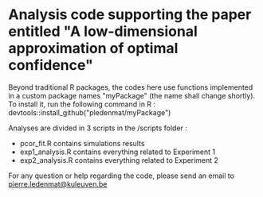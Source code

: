 # Analysis code supporting the paper entitled "A low-dimensional approximation of optimal confidence"

Beyond traditional R packages, the codes here use functions implemented in a custom package names "myPackage" (the name shall change shortly).
To install it, run the following command in R : 
devtools::install_github("pledenmat/myPackage")

Analyses are divided in 3 scripts in the /scripts folder :
- pcor_fit.R contains simulations results
- exp1_analysis.R contains everything related to Experiment 1
- exp2_analysis.R contains everything related to Experiment 2

For any question or help regarding the code, please send an email to pierre.ledenmat@kuleuven.be

